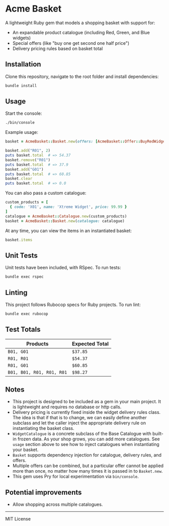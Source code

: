 # Acme Basket

A lightweight Ruby gem that models a shopping basket with support for:

- An expandable product catalogue (including Red, Green, and Blue widgets)
- Special offers (like "buy one get second one half price")
- Delivery pricing rules based on basket total

## Installation

Clone this repository, navigate to the root folder and install dependencies:

```bash
bundle install
```

## Usage

Start the console:

```bash
./bin/console
```

Example usage:

```ruby
basket = AcmeBasket::Basket.new(offers: [AcmeBasket::Offer::BuyRedWidgetGetSecondHalf.new])

basket.add("R01", 2)
puts basket.total  # => 54.37
basket.remove("R01")
puts basket.total  # => 37.9
basket.add("G01")
puts basket.total  # => 60.85
basket.clear
puts basket.total  # => 0.0
```

You can also pass a custom catalogue:

```ruby
custom_products = [
  { code: 'X01', name: 'Xtreme Widget', price: 99.99 }
]
catalogue = AcmeBasket::Catalogue.new(custom_products)
basket = AcmeBasket::Basket.new(catalogue: catalogue)
```

At any time, you can view the items in an instantiated basket:

```ruby
basket.items
```

## Unit Tests

Unit tests have been included, with RSpec. To run tests:

```bash
bundle exec rspec
```

## Linting

This project follows Rubocop specs for Ruby projects. To run lint:

```bash
bundle exec rubocop
```

## Test Totals

| Products                      | Expected Total |
|-------------------------------|----------------|
| `B01, G01`                    | `$37.85`       |
| `R01, R01`                    | `$54.37`       |
| `R01, G01`                    | `$60.85`       |
| `B01, B01, R01, R01, R01`     | `$98.27`       |


## Notes

- This project is designed to be included as a gem in your main project. It is lightweight and requires no database or http calls.
- Delivery pricing is currently fixed inside the widget delivery rules class. The idea is that if that is to change, we can easily define another subclass and let the caller inject the appropriate delivery rule on instantiating the basket class.
- `WidgetCatalogue` is a concrete subclass of the Base Catalogue with built-in frozen data. As your shop grows, you can add more catalogues. See `usage` section above to see how to inject catalogues when instantiating your basket.
- `Basket` supports dependency injection for catalogue, delivery rules, and offers.
- Multiple offers can be combined, but a particular offer cannot be applied more than once, no matter how many times it is passed in to `Basket.new`.
- This gem uses Pry for local experimentation via `bin/console`.

## Potential improvements
- Allow shopping across multiple catalogues.

---

MIT License
